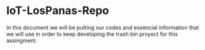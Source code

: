 # IoT-LosPanas-Repo
In this document we will be putting our codes and essencial information that we will use in order to keep developing the trash bin proyect for this assingment.
